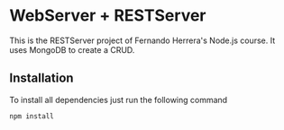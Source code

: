 # WebServer + RESTServer

This is the RESTServer project of Fernando Herrera's Node.js course. It uses MongoDB to create a CRUD.

## Installation

To install all dependencies just run the following command
```
npm install
```
